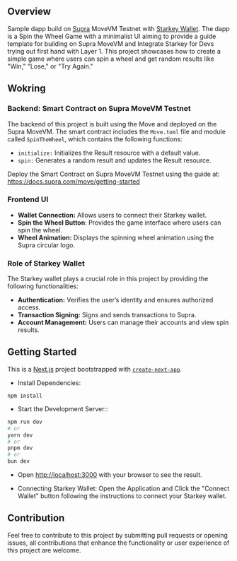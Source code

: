 ## Overview 
Sample dapp build on [Supra](supra.com) MoveVM Testnet with [Starkey Wallet](starkey.app). The dapp is a Spin the Wheel Game with a minimalist UI aiming to provide a guide template for building on Supra MoveVM and Integrate Starkey for Devs trying out first hand with Layer 1. This project showcases how to create a simple game where users can spin a wheel and get random results like "Win," "Lose," or "Try Again."

## Wokring 

### Backend: Smart Contract on Supra MoveVM Testnet 

The backend of this project is built using the Move and deployed on the Supra MoveVM. The smart contract includes the `Move.toml` file and module called `SpinTheWheel`, which contains the following functions:
- `initialize:` Initializes the Result resource with a default value.
- `spin:` Generates a random result and updates the Result resource.

Deploy the Smart Contract on Supra MoveVM Testnet using the guide at: https://docs.supra.com/move/getting-started

### Frontend UI 
- **Wallet Connection:** Allows users to connect their Starkey wallet.
- **Spin the Wheel Button**: Provides the game interface where users can spin the wheel.
- **Wheel Animation:** Displays the spinning wheel animation using the Supra circular logo.

### Role of Starkey Wallet 
The Starkey wallet plays a crucial role in this project by providing the following functionalities:

- **Authentication:** Verifies the user’s identity and ensures authorized access.
- **Transaction Signing:** Signs and sends transactions to Supra.
- **Account Management:** Users can manage their accounts and view spin results.

## Getting Started
This is a [Next.js](https://nextjs.org) project bootstrapped with [`create-next-app`](https://nextjs.org/docs/pages/api-reference/create-next-app).

- Install Dependencies:
```
npm install
```

- Start the Development Server::

```bash
npm run dev
# or
yarn dev
# or
pnpm dev
# or
bun dev
```

- Open [http://localhost:3000](http://localhost:3000) with your browser to see the result.

- Connecting Starkey Wallet: 
Open the Application and Click the "Connect Wallet" button following the instructions to connect your Starkey wallet.

## Contribution
Feel free to contribute to this project by submitting pull requests or opening issues, all contributions that enhance the functionality or user experience of this project are welcome.
